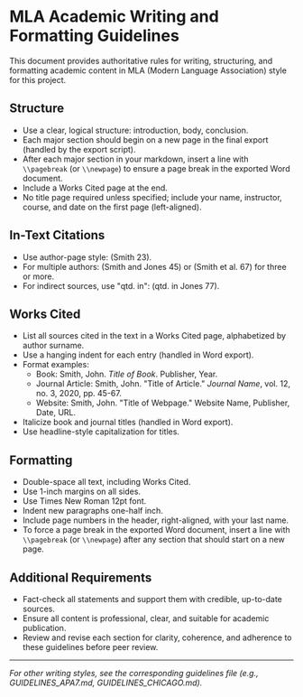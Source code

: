 # MLA Academic Writing and Formatting Guidelines

This document provides authoritative rules for writing, structuring, and formatting academic content in MLA (Modern Language Association) style for this project.

## Structure
- Use a clear, logical structure: introduction, body, conclusion.
- Each major section should begin on a new page in the final export (handled by the export script).
- After each major section in your markdown, insert a line with `\\pagebreak` (or `\\newpage`) to ensure a page break in the exported Word document.
- Include a Works Cited page at the end.
- No title page required unless specified; include your name, instructor, course, and date on the first page (left-aligned).

## In-Text Citations
- Use author-page style: (Smith 23).
- For multiple authors: (Smith and Jones 45) or (Smith et al. 67) for three or more.
- For indirect sources, use "qtd. in": (qtd. in Jones 77).

## Works Cited
- List all sources cited in the text in a Works Cited page, alphabetized by author surname.
- Use a hanging indent for each entry (handled in Word export).
- Format examples:
  - Book: Smith, John. *Title of Book*. Publisher, Year.
  - Journal Article: Smith, John. "Title of Article." *Journal Name*, vol. 12, no. 3, 2020, pp. 45-67.
  - Website: Smith, John. "Title of Webpage." Website Name, Publisher, Date, URL.
- Italicize book and journal titles (handled in Word export).
- Use headline-style capitalization for titles.

## Formatting
- Double-space all text, including Works Cited.
- Use 1-inch margins on all sides.
- Use Times New Roman 12pt font.
- Indent new paragraphs one-half inch.
- Include page numbers in the header, right-aligned, with your last name.
- To force a page break in the exported Word document, insert a line with `\\pagebreak` (or `\\newpage`) after any section that should start on a new page.

## Additional Requirements
- Fact-check all statements and support them with credible, up-to-date sources.
- Ensure all content is professional, clear, and suitable for academic publication.
- Review and revise each section for clarity, coherence, and adherence to these guidelines before peer review.

---

*For other writing styles, see the corresponding guidelines file (e.g., GUIDELINES_APA7.md, GUIDELINES_CHICAGO.md).*
